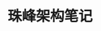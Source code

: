 ---
title: 珠峰架构笔记
order: 10
hero:
  title: 珠峰架构笔记
  desc: 📚 笔记 | 思路 | 扩展
  actions:
    - text: 开始阅读
  link: /
footer: Open-source MIT Licensed | Copyright © 2021-present<br />Powered by wuxiao.io
---